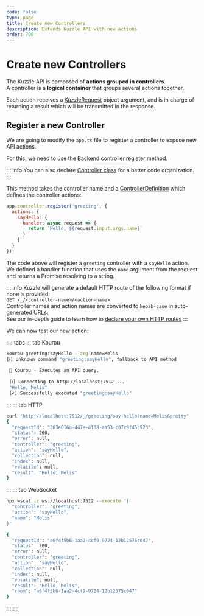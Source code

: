 ```yaml
---
code: false
type: page
title: Create new Controllers
description: Extends Kuzzle API with new actions
order: 700
---
```


# Create new Controllers

The Kuzzle API is composed of **actions grouped in controllers**.  
A controller is a **logical container** that groups several actions together.

Each action receives a [KuzzleRequest](/core/2/framework/classes/kuzzle-request) object argument, and is in charge of returning a result which will be transmitted in the response.  

## Register a new Controller

We are going to modify the `app.ts` file to register a controller to expose new API actions.

For this, we need to use the [Backend.controller.register](/core/2/framework/classes/backend-controller/register) method.

::: info
You can also declare [Controller class](/core/2/guides/develop-on-kuzzle/api-controllers#use-a-controller-class) for a better code organization.  
:::

This method takes the controller name and a [ControllerDefinition](/core/2/framework/types/controller-definition) which defines the controller actions:

```js
app.controller.register('greeting', {
  actions: {
    sayHello: {
      handler: async request => {
        return `Hello, ${request.input.args.name}`
      }
    }
  }
});
```

The code above will register a `greeting` controller with a `sayHello` action.  
We defined a handler function that uses the `name` argument from the request and returns a Promise resolving to a string.  

::: info
Kuzzle will generate a default HTTP route of the following format if none is provided:   
`GET /_/<controller-name>/<action-name>`  
Controller names and action names are converted to `kebab-case` in auto-generated URLs.  
See our in-depth guide to learn how to [declare your own HTTP routes](/core/2/guides/develop-on-kuzzle/api-controllers#http-routes)
:::

We can now test our new action:

:::: tabs
::: tab Kourou

```bash
kourou greeting:sayHello --arg name=Melis
[ℹ] Unknown command "greeting:sayHello", fallback to API method
 
 🚀 Kourou - Executes an API query.
 
 [ℹ] Connecting to http://localhost:7512 ...
 "Hello, Melis"
 [✔] Successfully executed "greeting:sayHello"
```

:::
::: tab HTTP

```bash
curl "http://localhost:7512/_/greeting/say-hello?name=Melis&pretty"
{
  "requestId": "383e016a-447e-4138-aa53-c07c9fd5c923",
  "status": 200,
  "error": null,
  "controller": "greeting",
  "action": "sayHello",
  "collection": null,
  "index": null,
  "volatile": null,
  "result": "Hello, Melis"
}
```

:::
::: tab WebSocket

```bash
npx wscat -c ws://localhost:7512 --execute '{
  "controller": "greeting",
  "action": "sayHello",
  "name": "Melis"
}'

{
  "requestId": "a6f4f5b6-1aa2-4cf9-9724-12b12575c047",
  "status": 200,
  "error": null,
  "controller": "greeting",
  "action": "sayHello",
  "collection": null,
  "index": null,
  "volatile": null,
  "result": "Hello, Melis",
  "room": "a6f4f5b6-1aa2-4cf9-9724-12b12575c047"
}
```

:::
::::

<GuidesLinks 
  :prev="{ text: 'Create new Controllers', url: '/guides/getting-started/write-application/' }" 
  :next="{ text: 'Customize API Behavior', url: '/guides/getting-started/customize-api-behavior/' }" 
/>
